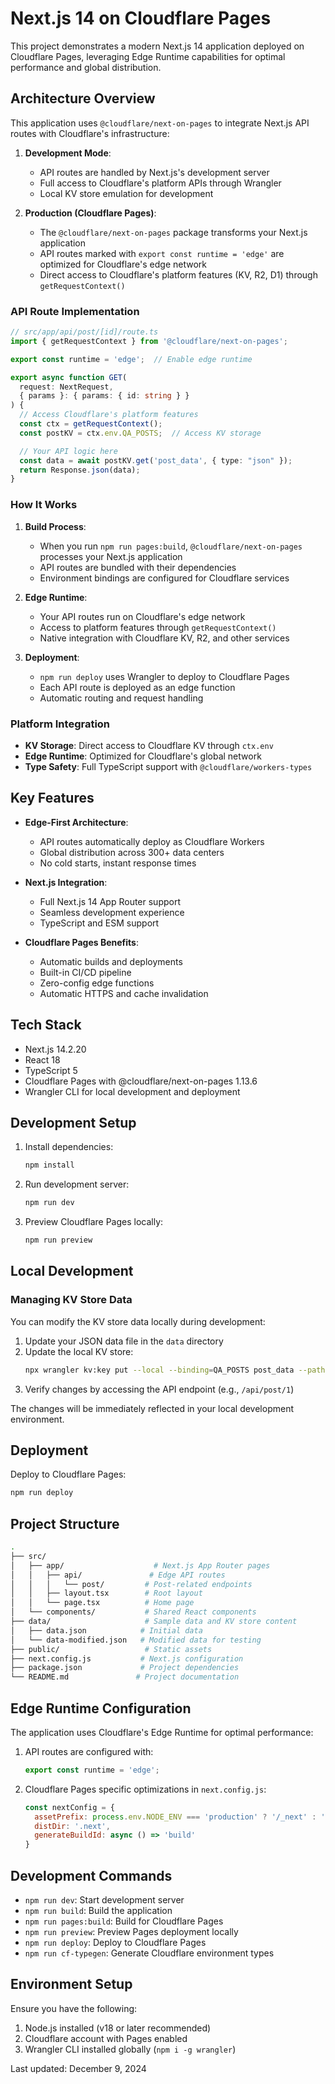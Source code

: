 # Next.js 14 on Cloudflare Pages

This project demonstrates a modern Next.js 14 application deployed on Cloudflare Pages, leveraging Edge Runtime capabilities for optimal performance and global distribution.

## Architecture Overview

This application uses `@cloudflare/next-on-pages` to integrate Next.js API routes with Cloudflare's infrastructure:

1. **Development Mode**:
   - API routes are handled by Next.js's development server
   - Full access to Cloudflare's platform APIs through Wrangler
   - Local KV store emulation for development

2. **Production (Cloudflare Pages)**:
   - The `@cloudflare/next-on-pages` package transforms your Next.js application
   - API routes marked with `export const runtime = 'edge'` are optimized for Cloudflare's edge network
   - Direct access to Cloudflare's platform features (KV, R2, D1) through `getRequestContext()`

### API Route Implementation

```typescript
// src/app/api/post/[id]/route.ts
import { getRequestContext } from '@cloudflare/next-on-pages';

export const runtime = 'edge';  // Enable edge runtime

export async function GET(
  request: NextRequest,
  { params }: { params: { id: string } }
) {
  // Access Cloudflare's platform features
  const ctx = getRequestContext();
  const postKV = ctx.env.QA_POSTS;  // Access KV storage

  // Your API logic here
  const data = await postKV.get('post_data', { type: "json" });
  return Response.json(data);
}
```

### How It Works

1. **Build Process**:
   - When you run `npm run pages:build`, `@cloudflare/next-on-pages` processes your Next.js application
   - API routes are bundled with their dependencies
   - Environment bindings are configured for Cloudflare services

2. **Edge Runtime**:
   - Your API routes run on Cloudflare's edge network
   - Access to platform features through `getRequestContext()`
   - Native integration with Cloudflare KV, R2, and other services

3. **Deployment**:
   - `npm run deploy` uses Wrangler to deploy to Cloudflare Pages
   - Each API route is deployed as an edge function
   - Automatic routing and request handling

### Platform Integration

- **KV Storage**: Direct access to Cloudflare KV through `ctx.env`
- **Edge Runtime**: Optimized for Cloudflare's global network
- **Type Safety**: Full TypeScript support with `@cloudflare/workers-types`

## Key Features

- **Edge-First Architecture**:
  - API routes automatically deploy as Cloudflare Workers
  - Global distribution across 300+ data centers
  - No cold starts, instant response times

- **Next.js Integration**:
  - Full Next.js 14 App Router support
  - Seamless development experience
  - TypeScript and ESM support

- **Cloudflare Pages Benefits**:
  - Automatic builds and deployments
  - Built-in CI/CD pipeline
  - Zero-config edge functions
  - Automatic HTTPS and cache invalidation

## Tech Stack

- Next.js 14.2.20
- React 18
- TypeScript 5
- Cloudflare Pages with @cloudflare/next-on-pages 1.13.6
- Wrangler CLI for local development and deployment

## Development Setup

1. Install dependencies:
   ```bash
   npm install
   ```

2. Run development server:
   ```bash
   npm run dev
   ```

3. Preview Cloudflare Pages locally:
   ```bash
   npm run preview
   ```

## Local Development

### Managing KV Store Data

You can modify the KV store data locally during development:

1. Update your JSON data file in the `data` directory
2. Update the local KV store:
   ```bash
   npx wrangler kv:key put --local --binding=QA_POSTS post_data --path=data/data-modified.json
   ```
3. Verify changes by accessing the API endpoint (e.g., `/api/post/1`)

The changes will be immediately reflected in your local development environment.

## Deployment

Deploy to Cloudflare Pages:
```bash
npm run deploy
```

## Project Structure

```bash
.
├── src/
│   ├── app/                    # Next.js App Router pages
│   │   ├── api/               # Edge API routes
│   │   │   └── post/         # Post-related endpoints
│   │   ├── layout.tsx        # Root layout
│   │   └── page.tsx          # Home page
│   └── components/           # Shared React components
├── data/                     # Sample data and KV store content
│   ├── data.json            # Initial data
│   └── data-modified.json   # Modified data for testing
├── public/                   # Static assets
├── next.config.js           # Next.js configuration
├── package.json             # Project dependencies
└── README.md               # Project documentation
```

## Edge Runtime Configuration

The application uses Cloudflare's Edge Runtime for optimal performance:

1. API routes are configured with:
   ```typescript
   export const runtime = 'edge';
   ```

2. Cloudflare Pages specific optimizations in `next.config.js`:
   ```javascript
   const nextConfig = {
     assetPrefix: process.env.NODE_ENV === 'production' ? '/_next' : '',
     distDir: '.next',
     generateBuildId: async () => 'build'
   }
   ```

## Development Commands

- `npm run dev`: Start development server
- `npm run build`: Build the application
- `npm run pages:build`: Build for Cloudflare Pages
- `npm run preview`: Preview Pages deployment locally
- `npm run deploy`: Deploy to Cloudflare Pages
- `npm run cf-typegen`: Generate Cloudflare environment types

## Environment Setup

Ensure you have the following:
1. Node.js installed (v18 or later recommended)
2. Cloudflare account with Pages enabled
3. Wrangler CLI installed globally (`npm i -g wrangler`)

Last updated: December 9, 2024
